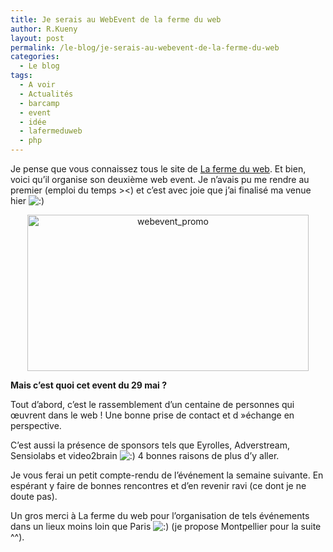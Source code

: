 ```yaml
---
title: Je serais au WebEvent de la ferme du web
author: R.Kueny
layout: post
permalink: /le-blog/je-serais-au-webevent-de-la-ferme-du-web
categories:
  - Le blog
tags:
  - A voir
  - Actualités
  - barcamp
  - event
  - idée
  - lafermeduweb
  - php
---
```

Je pense que vous connaissez tous le site de <a title="La ferme du web" href="http://www.lafermeduweb.net/" target="_blank">La ferme du web</a>. Et bien, voici qu&rsquo;il organise son deuxième web event. Je n&rsquo;avais pu me rendre au premier (emploi du temps ><) et c&rsquo;est avec joie que j&rsquo;ai finalisé ma venue hier <img src="http://rkueny.fr/wp-includes/images/smilies/icon_smile.gif" alt=":)" class="wp-smiley" />

<p style="text-align: center;">
  <a title="Event web la ferme du web" href="http://event.lafermeduweb.net/infos-event.html" target="_blank"><img class="size-full wp-image-807 aligncenter" title="webevent_promo" src="http://rkueny.fr/wp-content/uploads/2010/05/webevent_promo.jpg" alt="webevent_promo" width="450" height="250" /></a>
</p>

<p style="text-align: left;">
  <p style="text-align: left;">
    <strong>Mais c&rsquo;est quoi cet event du 29 mai ? </strong>
  </p>
  
  <p style="text-align: left;">
    Tout d&rsquo;abord, c&rsquo;est le rassemblement d&rsquo;un centaine de personnes qui œuvrent dans le web ! Une bonne prise de contact et d&nbsp;&raquo;échange en perspective.
  </p>
  
  <p style="text-align: left;">
    C&rsquo;est aussi la présence de sponsors tels que Eyrolles, Adverstream, Sensiolabs et video2brain <img src="http://rkueny.fr/wp-includes/images/smilies/icon_smile.gif" alt=":)" class="wp-smiley" /> 4 bonnes raisons de plus d&rsquo;y aller.
  </p>
  
  <p style="text-align: left;">
    Je vous ferai un petit compte-rendu de l&rsquo;événement la semaine suivante. En espérant y faire de bonnes rencontres et d&rsquo;en revenir ravi (ce dont je ne doute pas).
  </p>
  
  <p style="text-align: left;">
    Un gros merci à La ferme du web pour l&rsquo;organisation de tels événements dans un lieux moins loin que Paris <img src="http://rkueny.fr/wp-includes/images/smilies/icon_smile.gif" alt=":)" class="wp-smiley" /> (je propose Montpellier pour la suite ^^).
  </p>